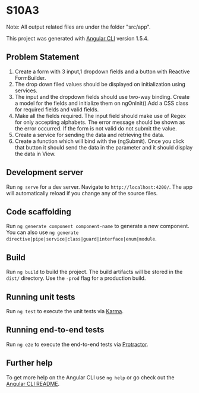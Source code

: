 # S10A3

Note: All output related files are under the folder "src/app".

This project was generated with [Angular CLI](https://github.com/angular/angular-cli) version 1.5.4.

## Problem Statement
1. Create a form with 3 input,1 dropdown fields and a button with Reactive
FormBuilder.
2. The drop down filed values should be displayed on initialization using services.
3. The input and the dropdown fields should use two-way binding. Create a model
for the fields and initialize them on ngOnInit().Add a CSS class for required fields and
valid fields.
4. Make all the fields required. The input field should make use of Regex for only
accepting alphabets. The error message should be shown as the error occurred. If the
form is not valid do not submit the value.
5. Create a service for sending the data and retrieving the data.
6. Create a function which will bind with the (ngSubmit). Once you click that button
it should send the data in the parameter and it should display the data in View.

## Development server

Run `ng serve` for a dev server. Navigate to `http://localhost:4200/`. The app will automatically reload if you change any of the source files.

## Code scaffolding

Run `ng generate component component-name` to generate a new component. You can also use `ng generate directive|pipe|service|class|guard|interface|enum|module`.

## Build

Run `ng build` to build the project. The build artifacts will be stored in the `dist/` directory. Use the `-prod` flag for a production build.

## Running unit tests

Run `ng test` to execute the unit tests via [Karma](https://karma-runner.github.io).

## Running end-to-end tests

Run `ng e2e` to execute the end-to-end tests via [Protractor](http://www.protractortest.org/).

## Further help

To get more help on the Angular CLI use `ng help` or go check out the [Angular CLI README](https://github.com/angular/angular-cli/blob/master/README.md).
